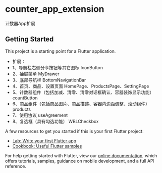 # counter_app_extension

计数器App扩展

## Getting Started

This project is a starting point for a Flutter application.

* 扩展：
* 1、导航栏右侧分享按钮等其它图标 IconButton
* 2、抽屉菜单 MyDrawer
* 3、底部导航栏 BottomNavigationBar
* 4、首页、商品、设置页面 HomePage、ProductsPage、SettingPage
* 5、计数器组件（包括加减、清零、清零对话框确认、容器装饰显示功能） countButton
* 6、商品组件（包括商品图片、商品描述、容器内边距调整、滚动组件） products
* 7、使用协议 useAgreement
* 8、复选框（具有勾选功能） WBLCheckbox


A few resources to get you started if this is your first Flutter project:

- [Lab: Write your first Flutter app](https://flutter.dev/docs/get-started/codelab)
- [Cookbook: Useful Flutter samples](https://flutter.dev/docs/cookbook)

For help getting started with Flutter, view our
[online documentation](https://flutter.dev/docs), which offers tutorials,
samples, guidance on mobile development, and a full API reference.
